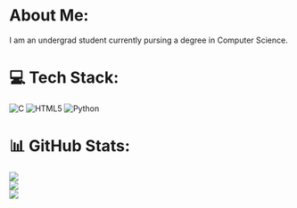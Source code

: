 <!--
**DarwinE-V/DarwinE-V** is a ✨ _special_ ✨ repository because its `README.md` (this file) appears on your GitHub profile.

Here are some ideas to get you started:

- 🔭 I’m currently working on ...
- 🌱 I’m currently learning ...
- 👯 I’m looking to collaborate on ...
- 🤔 I’m looking for help with ...
- 💬 Ask me about ...
- 📫 How to reach me: ...
- 😄 Pronouns: ...
- ⚡ Fun fact: ...
-->
# About Me:
I am an undergrad student currently pursing a degree in Computer Science.


# 💻 Tech Stack:
![C](https://img.shields.io/badge/c-%2300599C.svg?style=for-the-badge&logo=c&logoColor=white) ![HTML5](https://img.shields.io/badge/html5-%23E34F26.svg?style=for-the-badge&logo=html5&logoColor=white) ![Python](https://img.shields.io/badge/python-3670A0?style=for-the-badge&logo=python&logoColor=ffdd54)
# 📊 GitHub Stats:
![](https://github-readme-stats.vercel.app/api?username=DarwinE-V&theme=dark&hide_border=false&include_all_commits=false&count_private=false)<br/>
![](https://github-readme-streak-stats.herokuapp.com/?user=DarwinE-V&theme=dark&hide_border=false)<br/>
![](https://github-readme-stats.vercel.app/api/top-langs/?username=DarwinE-V&theme=dark&hide_border=false&include_all_commits=false&count_private=false&layout=compact)
